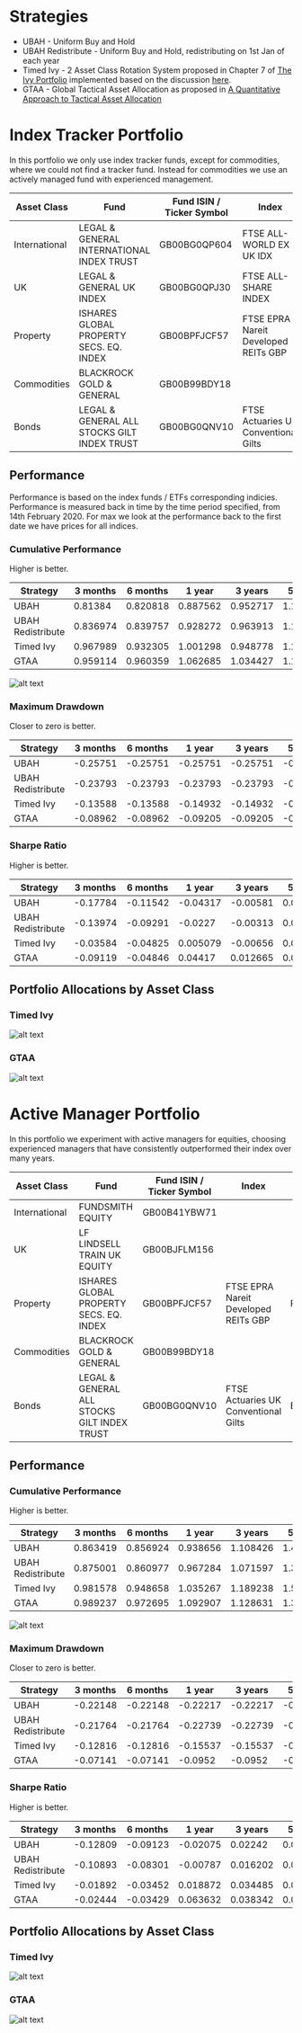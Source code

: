 # Strategies

* UBAH - Uniform Buy and Hold
* UBAH Redistribute - Uniform Buy and Hold, redistributing on 1st Jan of each year
* Timed Ivy - 2 Asset Class Rotation System proposed in Chapter 7 of [The Ivy Portfolio](https://books.google.co.uk/books/about/The_Ivy_Portfolio.html?id=DP_YREBTXREC&redir_esc=y) implemented based on the discussion [here](https://www.stopsaving.com/how-harvard-and-yale-invest/).
* GTAA - Global Tactical Asset Allocation as proposed in [A Quantitative Approach to Tactical Asset Allocation
](https://poseidon01.ssrn.com/delivery.php?ID=276073029008000083007122114088076120022037040029059051090103083007005091075067077077038055005012119033032068009088005064103126055081044083067125127028086097081026060017015031091105004107003127021113004123018086102115092104024121115127064064118029074&EXT=pdf)

# Index Tracker Portfolio

In this portfolio we only use index tracker funds, except for commodities, where we could not find a tracker fund. Instead
for commodities we use an actively managed fund with experienced management.

| Asset Class   | Fund                                        | Fund ISIN / Ticker Symbol | Index                                | Index ISIN    |
|---------------|---------------------------------------------|---------------------------|--------------------------------------|---------------|
| International | LEGAL & GENERAL INTERNATIONAL INDEX TRUST   | GB00BG0QP604              | FTSE ALL-WORLD EX UK IDX             | FTAWXUKSP:FSI |
| UK            | LEGAL & GENERAL UK INDEX                    | GB00BG0QPJ30              | FTSE ALL-SHARE INDEX                 | FTASXS:FSI    |
| Property      | ISHARES GLOBAL PROPERTY SECS. EQ. INDEX     | GB00BPFJCF57              | FTSE EPRA Nareit Developed REITs GBP | FTERGLS:FSI   |
| Commodities   | BLACKROCK GOLD & GENERAL                | GB00B99BDY18                      |             |       |
| Bonds         | LEGAL & GENERAL ALL STOCKS GILT INDEX TRUST | GB00BG0QNV10              | FTSE Actuaries UK Conventional Gilts | BG05:FSI      |

## Performance

Performance is based on the index funds / ETFs corresponding indicies. Performance is measured back in time by the time period
specified, from 14th February 2020. For max we look at the performance back to the first date we have prices for
all indices.

### Cumulative Performance

Higher is better.

| Strategy          | 3 months | 6 months | 1 year   | 3 years  | 5 years  | Max      |
|-------------------|----------|----------|----------|----------|----------|----------|
| UBAH              | 0.81384  | 0.820818 | 0.887562 | 0.952717 | 1.155578 | 1.453527 |
| UBAH Redistribute | 0.836974 | 0.839757 | 0.928272 | 0.963913 | 1.195091 | 1.431092 |
| Timed Ivy         | 0.967989 | 0.932305 | 1.001298 | 0.948778 | 1.199121 | 1.45074  |
| GTAA              | 0.959114 | 0.960359 | 1.062685 | 1.034427 | 1.171118 | 1.394024 |

![alt text](https://github.com/KieranLitschel/PortfolioBacktesting/blob/master/Historical%20Prices/Index%20Results/Returns.png "Return on Investment Graph")

### Maximum Drawdown

Closer to zero is better.

| Strategy          | 3 months | 6 months | 1 year   | 3 years  | 5 years  | Max      |
|-------------------|----------|----------|----------|----------|----------|----------|
| UBAH              | -0.25751 | -0.25751 | -0.25751 | -0.25751 | -0.25751 | -0.25751 |
| UBAH Redistribute | -0.23793 | -0.23793 | -0.23793 | -0.23793 | -0.23793 | -0.23793 |
| Timed Ivy         | -0.13588 | -0.13588 | -0.14932 | -0.14932 | -0.17092 | -0.17325 |
| GTAA              | -0.08962 | -0.08962 | -0.09205 | -0.09205 | -0.11799 | -0.11799 |

### Sharpe Ratio

Higher is better.

| Strategy          | 3 months | 6 months | 1 year   | 3 years  | 5 years  | Max      |
|-------------------|----------|----------|----------|----------|----------|----------|
| UBAH              | -0.17784 | -0.11542 | -0.04317 | -0.00581 | 0.019974 | 0.031262 |
| UBAH Redistribute | -0.13974 | -0.09291 | -0.0227  | -0.00313 | 0.02258  | 0.028368 |
| Timed Ivy         | -0.03584 | -0.04825 | 0.005079 | -0.00656 | 0.020777 | 0.02662  |
| GTAA              | -0.09119 | -0.04846 | 0.04417  | 0.012665 | 0.026984 | 0.036615 |

## Portfolio Allocations by Asset Class

### Timed Ivy

![alt text](https://github.com/KieranLitschel/PortfolioBacktesting/blob/master/Historical%20Prices/Index%20Results/Timed%20Ivy%20Allocations.png "Portfolio allocation % in each asset class for Timed Ivy")

### GTAA

![alt text](https://github.com/KieranLitschel/PortfolioBacktesting/blob/master/Historical%20Prices/Index%20Results/GTAA%20Allocations.png "Portfolio allocation % in each asset class for GTAA")

# Active Manager Portfolio

In this portfolio we experiment with active managers for equities, choosing experienced managers that have consistently
outperformed their index over many years.

| Asset Class   | Fund                                        | Fund ISIN / Ticker Symbol | Index                                | Index ISIN    |
|---------------|---------------------------------------------|---------------------------|--------------------------------------|---------------|
| International | FUNDSMITH EQUITY   | GB00B41YBW71              |             |  |
| UK            | LF LINDSELL TRAIN UK EQUITY                    | GB00BJFLM156              |                  |    |
| Property      | ISHARES GLOBAL PROPERTY SECS. EQ. INDEX     | GB00BPFJCF57              | FTSE EPRA Nareit Developed REITs GBP | FTERGLS:FSI   |
| Commodities   | BLACKROCK GOLD & GENERAL                | GB00B99BDY18                      |             |       |
| Bonds         | LEGAL & GENERAL ALL STOCKS GILT INDEX TRUST | GB00BG0QNV10              | FTSE Actuaries UK Conventional Gilts | BG05:FSI      |

## Performance

### Cumulative Performance

Higher is better.

| Strategy          | 3 months | 6 months | 1 year   | 3 years  | 5 years  | Max      |
|-------------------|----------|----------|----------|----------|----------|----------|
| UBAH              | 0.863419 | 0.856924 | 0.938656 | 1.108426 | 1.427256 | 1.899295 |
| UBAH Redistribute | 0.875001 | 0.860977 | 0.967284 | 1.071597 | 1.386497 | 1.757058 |
| Timed Ivy         | 0.981578 | 0.948658 | 1.035267 | 1.189238 | 1.592074 | 2.04897  |
| GTAA              | 0.989237 | 0.972695 | 1.092907 | 1.128631 | 1.316526 | 1.693898 |

![alt text](https://github.com/KieranLitschel/PortfolioBacktesting/blob/master/Historical%20Prices/Active%20Results/Returns.png "Return on Investment Graph")

### Maximum Drawdown

Closer to zero is better.

| Strategy          | 3 months | 6 months | 1 year   | 3 years  | 5 years  | Max      |
|-------------------|----------|----------|----------|----------|----------|----------|
| UBAH              | -0.22148 | -0.22148 | -0.22217 | -0.22217 | -0.22217 | -0.22217 |
| UBAH Redistribute | -0.21764 | -0.21764 | -0.22739 | -0.22739 | -0.22739 | -0.22739 |
| Timed Ivy         | -0.12816 | -0.12816 | -0.15537 | -0.15537 | -0.15537 | -0.15537 |
| GTAA              | -0.07141 | -0.07141 | -0.0952  | -0.0952  | -0.13708 | -0.13708 |

### Sharpe Ratio

Higher is better.

| Strategy          | 3 months | 6 months | 1 year   | 3 years  | 5 years  | Max      |
|-------------------|----------|----------|----------|----------|----------|----------|
| UBAH              | -0.12809 | -0.09123 | -0.02075 | 0.02242  | 0.043122 | 0.052511 |
| UBAH Redistribute | -0.10893 | -0.08301 | -0.00787 | 0.016202 | 0.038239 | 0.044305 |
| Timed Ivy         | -0.01892 | -0.03452 | 0.018872 | 0.034485 | 0.044906 | 0.047303 |
| GTAA              | -0.02444 | -0.03429 | 0.063632 | 0.038342 | 0.042212 | 0.055435 |

## Portfolio Allocations by Asset Class

### Timed Ivy

![alt text](https://github.com/KieranLitschel/PortfolioBacktesting/blob/master/Historical%20Prices/Active%20Results/Timed%20Ivy%20Allocations.png "Portfolio allocation % in each asset class for Timed Ivy")

### GTAA

![alt text](https://github.com/KieranLitschel/PortfolioBacktesting/blob/master/Historical%20Prices/Active%20Results/GTAA%20Allocations.png "Portfolio allocation % in each asset class for GTAA")